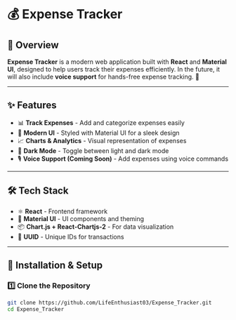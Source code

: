 # 💰 Expense Tracker

## 📌 Overview
**Expense Tracker** is a modern web application built with **React** and **Material UI**, designed to help users track their expenses efficiently. In the future, it will also include **voice support** for hands-free expense tracking. 🚀  

---

## ✨ Features
- 📊 **Track Expenses** - Add and categorize expenses easily  
- 🎨 **Modern UI** - Styled with Material UI for a sleek design  
- 📈 **Charts & Analytics** - Visual representation of expenses  
- 🌙 **Dark Mode** - Toggle between light and dark mode  
- 🎙️ **Voice Support (Coming Soon)** - Add expenses using voice commands  

---

## 🛠️ Tech Stack
- ⚛️ **React** - Frontend framework  
- 🎨 **Material UI** - UI components and theming  
- 📦 **Chart.js + React-Chartjs-2** - For data visualization  
- 🔗 **UUID** - Unique IDs for transactions  

---

## 🚀 Installation & Setup
### **1️⃣ Clone the Repository**
```sh
git clone https://github.com/LifeEnthusiast03/Expense_Tracker.git
cd Expense_Tracker
